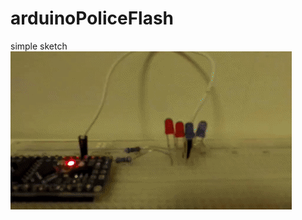 # arduinoPoliceFlash
simple sketch
![demo](https://github.com/Kuldyaev/arduinoPoliceFlash/blob/main/flesh.gif)
